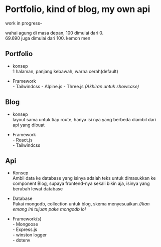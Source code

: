 # Portfolio,  kind of blog, my own api
work in progress-

wahai agung di masa depan, 100 dimulai dari 0.  
69.690 juga dimulai dari 100. kemon men

## Portfolio
- konsep   
1 halaman, panjang kebawah, warna cerah(default)

- Framework  
\- Tailwindcss
\- Alpine.js
\- Three.js _(Akhiran untuk showcase)_

## Blog
- konsep   
layout sama untuk tiap route, hanya isi nya yang berbeda diambil dari api yang dibuat

- Framework   
\- React.js  
\- Tailwindcss

## Api
- Konsep  
Ambil data ke database yang isinya adalah teks untuk dimasukkan ke component Blog, supaya frontend-nya sekali bikin aja, isinya yang berubah lewat database

- Database  
Pakai mongodb, collection untuk blog, skema menyesuaikan  _//kan emang ini tujuan pake mongodb lol_

- Framework(s)  
\- Mongoose  
\- Express.js  
\- winston logger  
\- dotenv